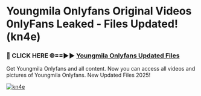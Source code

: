 # Youngmila Onlyfans Original Videos 0nlyFans Leaked - Files Updated! (kn4e)

<h3>🔴 CLICK HERE 🌐==►► <a href="https://tinyurl.com/ehrbuxhb" rel="nofollow">Youngmila Onlyfans Updated Files</a></h3>

Get Youngmila Onlyfans and all content. Now you can access all videos and pictures of Youngmila Onlyfans. New Updated Files 2025!

[![kn4e](https://i.imgur.com/lVYEuWS.gif)](https://tinyurl.com/ehrbuxhb)
